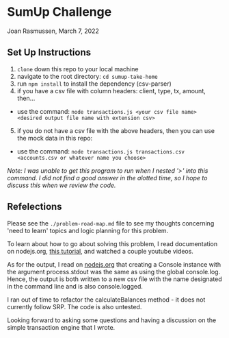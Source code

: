 # SumUp Challenge

Joan Rasmussen, March 7, 2022

## Set Up Instructions  

1. `clone` down this repo to your local machine
2. navigate to the root directory: `cd sumup-take-home` 
3. run `npm install` to install the dependency (csv-parser)
4. if you have a csv file with column headers: client, type, tx, amount, then...
  - use the command: `node transactions.js <your csv file name> <desired output file name with extension csv>`
5. if you do not have a csv file with the above headers, then you can use the mock data in this repo:
 - use the command: `node transactions.js transactions.csv <accounts.csv or whatever name you choose>`

*Note: I was unable to get this program to run when I nested '>' into this command. I did not find a good answer in the alotted time, so I hope to discuss this when we review the code.*  

## Refelections  

Please see the `./problem-road-map.md` file to see my thoughts concerning 'need to learn' topics and logic planning for this problem.  

To learn about how to go about solving this problem, I read documentation on nodejs.org, [this tutorial](https://heynode.com/blog/2020-02/reading-and-writing-csv-files-nodejs/), and watched a couple youtube videos.

As for the output, I read on [nodejs.org](https://nodejs.org/api/console.html) that creating a Console instance with the argument process.stdout was the same as using the global console.log. Hence, the output is both written to a new csv file with the name designated in the command line and is also console.logged.  

I ran out of time to refactor the calculateBalances method - it does not currently follow SRP. The code is also untested.

Looking forward to asking some questions and having a discussion on the simple transaction engine that I wrote.